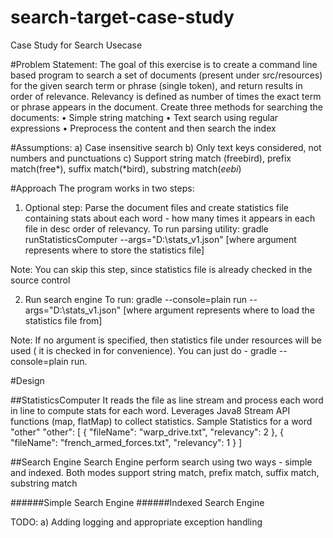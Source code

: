 # search-target-case-study
Case Study for Search Usecase

#Problem Statement:
The goal of this exercise is to create a command line based program to search a set of documents (present under src/resources) for the given search term or phrase (single token), and return results in order of relevance.
Relevancy is defined as number of times the exact term or phrase appears in the document.
Create three methods for searching the documents:
•	Simple string matching
•	Text search using regular expressions
•	Preprocess the content and then search the index

#Assumptions:
a) Case insensitive search
b) Only text keys considered, not numbers and punctuations
c) Support string match (freebird), prefix match(free*), suffix match(*bird), substring match(*eebi*)

#Approach
The program works in two steps:
1) Optional step: Parse the document files and create statistics file containing stats about each word - how many times it appears in each file in desc order of relevancy.
To run parsing utility:
gradle runStatisticsComputer  --args="D:\stats_v1.json"
[where argument represents where to store the statistics file]

Note: You can skip this step, since statistics file is already checked in the source control

2) Run search engine
To run:
gradle --console=plain run --args="D:\stats_v1.json"
[where argument represents where to load the statistics file from]

Note: If no argument is specified, then statistics file under resources will be used ( it is checked in for convenience). You can just do - gradle --console=plain run.

#Design

##StatisticsComputer
It reads the file as line stream and process each word in line to compute stats for each word. Leverages Java8 Stream API functions (map, flatMap) to collect statistics.
Sample Statistics for a word "other"
"other": [
		{
			"fileName": "warp_drive.txt",
			"relevancy": 2
		},
		{
			"fileName": "french_armed_forces.txt",
			"relevancy": 1
		}
	]

##Search Engine
Search Engine perform search using two ways - simple and indexed.
Both modes support string match, prefix match, suffix match, substring match

######Simple Search Engine
######Indexed Search Engine




TODO:
a) Adding logging and appropriate exception handling
